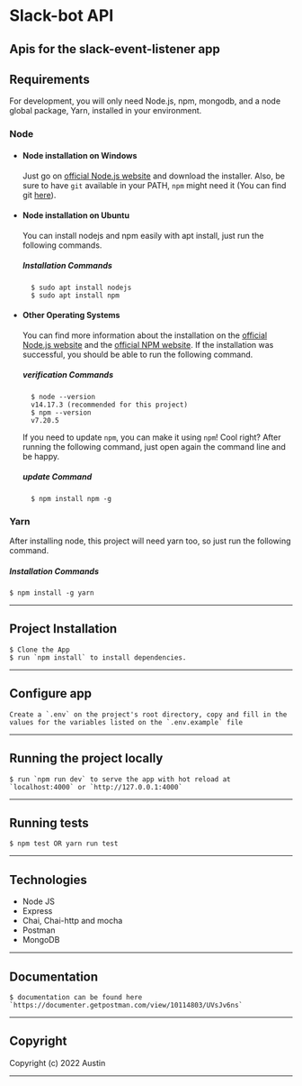 # Slack-bot API
Apis for the slack-event-listener app
---

## Requirements

For development, you will only need Node.js, npm, mongodb, and a node global package, Yarn, installed in your environment.

### Node

- #### Node installation on Windows

    Just go on [official Node.js website](https://nodejs.org/) and download the installer.
    Also, be sure to have `git` available in your PATH, `npm` might need it (You can find git [here](https://git-scm.com/)).

- #### Node installation on Ubuntu

    You can install nodejs and npm easily with apt install, just run the following commands.

    ##### Installation Commands

        $ sudo apt install nodejs
        $ sudo apt install npm

- #### Other Operating Systems

    You can find more information about the installation on the [official Node.js website](https://nodejs.org/) and the [official NPM website](https://npmjs.org/).
    If the installation was successful, you should be able to run the following command.

    ##### verification Commands

        $ node --version
        v14.17.3 (recommended for this project)
        $ npm --version
        v7.20.5
    If you need to update `npm`, you can make it using `npm`! Cool right? After running the following command, just open again the command line and be happy.

    ##### update Command

        $ npm install npm -g

### Yarn

After installing node, this project will need yarn too, so just run the following command.

##### Installation Commands

    $ npm install -g yarn

---

## Project Installation

    $ Clone the App
    $ run `npm install` to install dependencies.

---

## Configure app

    Create a `.env` on the project's root directory, copy and fill in the values for the variables listed on the `.env.example` file

---

## Running the project locally

    $ run `npm run dev` to serve the app with hot reload at `localhost:4000` or `http://127.0.0.1:4000`

---

## Running tests

    $ npm test OR yarn run test

---

## Technologies

- Node JS
- Express
- Chai, Chai-http and mocha
- Postman
- MongoDB

---

## Documentation

    $ documentation can be found here `https://documenter.getpostman.com/view/10114803/UVsJv6ns`
    
---

## Copyright

Copyright (c) 2022 Austin

---

